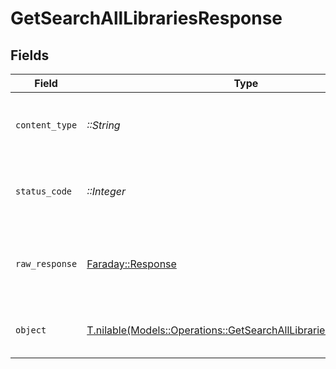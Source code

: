 # GetSearchAllLibrariesResponse


## Fields

| Field                                                                                                                            | Type                                                                                                                             | Required                                                                                                                         | Description                                                                                                                      |
| -------------------------------------------------------------------------------------------------------------------------------- | -------------------------------------------------------------------------------------------------------------------------------- | -------------------------------------------------------------------------------------------------------------------------------- | -------------------------------------------------------------------------------------------------------------------------------- |
| `content_type`                                                                                                                   | *::String*                                                                                                                       | :heavy_check_mark:                                                                                                               | HTTP response content type for this operation                                                                                    |
| `status_code`                                                                                                                    | *::Integer*                                                                                                                      | :heavy_check_mark:                                                                                                               | HTTP response status code for this operation                                                                                     |
| `raw_response`                                                                                                                   | [Faraday::Response](https://www.rubydoc.info/gems/faraday/Faraday/Response)                                                      | :heavy_check_mark:                                                                                                               | Raw HTTP response; suitable for custom response parsing                                                                          |
| `object`                                                                                                                         | [T.nilable(Models::Operations::GetSearchAllLibrariesResponseBody)](../../models/operations/getsearchalllibrariesresponsebody.md) | :heavy_minus_sign:                                                                                                               | The libraries available on the Server                                                                                            |
